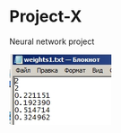 # Project-X
Neural network project

![alt text](https://raw.githubusercontent.com/Marikhaker-study/Project-X/master/w1.jpg)
